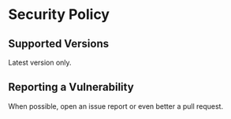 # Security Policy

## Supported Versions

Latest version only.

## Reporting a Vulnerability

When possible, open an issue report or even better a pull request.  
